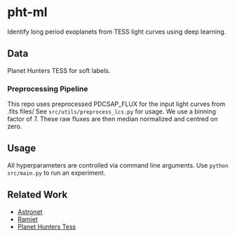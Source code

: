 # pht-ml

Identify long period exoplanets from TESS light curves using deep learning.


## Data

Planet Hunters TESS for soft labels. 

### Preprocessing Pipeline

This repo uses preprocessed PDCSAP_FLUX for the input light curves from .fits files/ See `src/utils/preprocess_lcs.py` for usage. We use a binning factor of 7. These raw fluxes are then median normalized and centred on zero. 

## Usage

All hyperparameters are controlled via command line arguments. Use `python src/main.py` to run an experiment. 


## Related Work

- [Astronet](https://iopscience.iop.org/article/10.3847/1538-3881/aa9e09/meta)
- [Ramjet](https://iopscience.iop.org/article/10.3847/1538-3881/abf4c6#ajabf4c6s3)
- [Planet Hunters Tess](https://academic.oup.com/mnras/article/501/4/4669/6027708#225349447)
